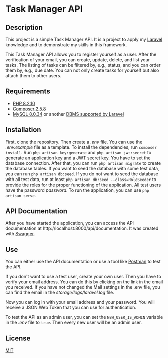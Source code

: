 # Task Manager API

## Description
This project is a simple Task Manager API. It is a project to apply my [Laravel](https://laravel.com/) knowledge and to demonstrate my skills in this framework.

This Task Manager API allows you to register yourself as a user. After the verification of your email, you can create, update, delete, and list your tasks. The listing of tasks can be filtered by, e.g., status, and you can order them by, e.g., due date. You can not only create tasks for yourself but also attach them to other users.

## Requirements
- [PHP 8.2.10](https://www.php.net/)
- [Composer 2.5.8](https://getcomposer.org/)
- [MySQL 8.0.34](https://www.mysql.com/) or another [DBMS supported by Laravel](https://laravel.com/docs/10.x/database)
## Installation
First, clone the repository. Then create a *.env* file. You can use the *.env.example* file as a template. 
To install the dependencies, run 
`composer install`.
Run 
`php artisan key:generate`
and 
`php artisan jwt:secret` 
to generate an application key and a [JWT](https://jwt.io/) secret key. 
You have to set the database connection. After that, you can run 
`php artisan migrate` 
to create the database tables. If you want to seed the database with some test data, you can run 
`php artisan db:seed`. If you do not want to seed the database with all test data, run at least `php artisan db:seed --class=RoleSeeder` to provide the roles for the proper functioning of the application.
All test users have the password *password*. To run the application, you can use 
`php artisan serve`.

## API Documentation
After you have started the application, you can access the API documentation at http://localhost:8000/api/documentation. It was created with [Swagger](https://swagger.io/).

## Use
You can either use the API documentation or use a tool like [Postman](https://www.postman.com/) to test the API.

If you don't want to use a test user, create your own user. Then you have to verify your email address. You can do this by clicking on the link in the email you received. If you have not changed the Mail settings in the .env file, you can find the email in the *storage/logs/laravel.log* file.

Now you can log in with your email address and your password. You will receive a JSON Web Token that you can use for authentication.

To test the API as an admin user, you can set the `NEW_USER_IS_ADMIN` variable in the *.env* file to `true`. Then every new user will be an admin user.

## License
[MIT](https://github.com/hannrei/task-manager/blob/main/LICENSE)
